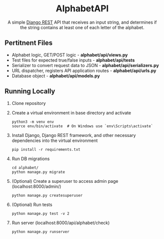 <h1 align="center">AlphabetAPI</h1>

<p align="center">A simple <a href="https://www.django-rest-framework.org/"> Django REST</a> API that receives an input string, and determines if the string contains at least one of each letter of the alphabet.</p>

## Pertitnent Files
- Alphabet logic, GET/POST logic - **alphabet/api/views.py**
- Test files for expected true/false inputs - **alphabet/api/tests**
- Serializer to convert request data to JSON - **alphabet/api/serializers.py**
- URL dispatcher, registers API application routes - **alphabet/api/urls.py**
- Database object - **alphabet/api/models.py**

## Running Locally

1. Clone repository
1. Create a virtual environment in base directory and activate

   ~~~~
   python3 -m venv env
   source env/bin/activate  # On Windows use `env\Scripts\activate`
   ~~~~

1. Install Django, Django REST framework, and other necessary dependencies into the virtual environment

   ~~~~
   pip install -r requirements.txt
   ~~~~

1. Run DB migrations
   
   ~~~~
   cd alphabet/
   python manage.py migrate
   ~~~~

1. (Optional) Create a superuser to access admin page (localhost:8000/admin/)

   ~~~~
   python manage.py createsuperuser
   ~~~~
   
1. (Optional) Run tests

   ~~~~
   python manage.py test -v 2
   ~~~~

1. Run server (localhost:8000/api/alphabet/check)
   
   ~~~~
   python manage.py runserver
   ~~~~
